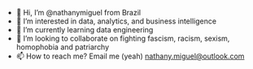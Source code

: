 - 👋 Hi, I’m @nathanymiguel from Brazil
- 👀 I’m interested in data, analytics, and business intelligence
- 🌱 I’m currently learning data engineering
- 💞️ I’m looking to collaborate on fighting fascism, racism, sexism, homophobia and patriarchy
- 📫 How to reach me? Email me (yeah) nathany.miguel@outlook.com

<!---
nathanymiguel/nathanymiguel is a ✨ special ✨ repository because its `README.md` (this file) appears on your GitHub profile.
You can click the Preview link to take a look at your changes.
--->
